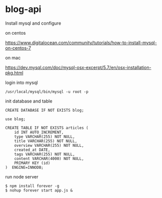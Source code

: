# blog-api


Install mysql and configure 

on centos

https://www.digitalocean.com/community/tutorials/how-to-install-mysql-on-centos-7

on mac

https://dev.mysql.com/doc/mysql-osx-excerpt/5.7/en/osx-installation-pkg.html


login into mysql

```
/usr/local/mysql/bin/mysql -u root -p
```

init database and table

```
CREATE DATABASE IF NOT EXISTS blog;

use blog;

CREATE TABLE IF NOT EXISTS articles (
    id INT AUTO_INCREMENT,
    type VARCHAR(255) NOT NULL,
    title VARCHAR(255) NOT NULL,
    overview VARCHAR(255) NOT NULL,
    created_at DATE,
    tags VARCHAR(255) NOT NULL,
    content VARCHAR(4000) NOT NULL,
    PRIMARY KEY (id)
)  ENGINE=INNODB;

`````````

run node server 

```
$ npm install forever -g
$ nohup forever start app.js &
```
